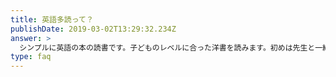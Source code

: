 ```yaml
---
title: 英語多読って？
publishDate: 2019-03-02T13:29:32.234Z
answer: >
  シンプルに英語の本の読書です。子どものレベルに合った洋書を読みます。初めは先生と一緒に読みます。慣れてくるとCDの音源を聞きながら読みます。一度目は聞き読み、二度目は音読、３度目はもう一度読みたいと思ったときに読みます。読んだあとは感想を一言書きます。読んだ内容を一言でも書くことで自分の考えをまとめて表現する習慣がつきます。
type: faq
---
```

